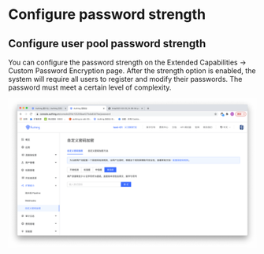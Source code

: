# Configure password strength

## Configure user pool password strength

You can configure the password strength on the Extended Capabilities -> Custom Password Encryption page. After the strength option is enabled, the system will require all users to register and modify their passwords. The password must meet a certain level of complexity.

![](./images/config-password.png)
